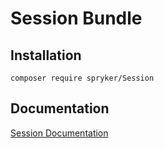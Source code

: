 # Session Bundle

## Installation

```
composer require spryker/Session
```

## Documentation

[Session Documentation](https://spryker.github.io/session/index.html)




